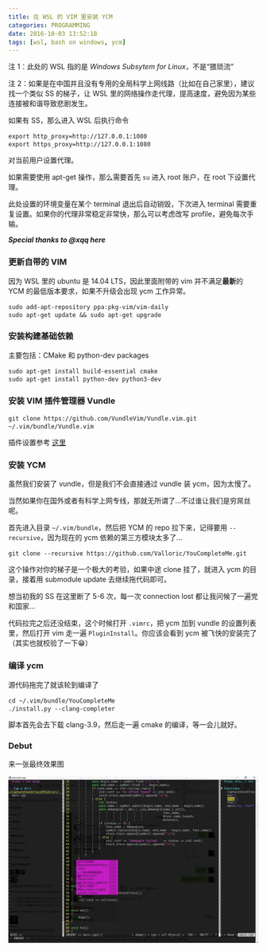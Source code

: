 ```yaml
---
title: 在 WSL 的 VIM 里安装 YCM
categories: PROGRAMMING
date: 2016-10-03 13:52:18
tags: [wsl, bash on windows, ycm]
---
```

注 1：此处的 WSL 指的是 *Windows Subsytem for Linux*，不是“猥琐流”

注 2：如果是在中国并且没有专用的全局科学上网线路（比如在自己家里），建议找一个类似 SS 的梯子，让 WSL 里的网络操作走代理，提高速度，避免因为某些连接被和谐导致悲剧发生。

如果有 SS，那么进入 WSL 后执行命令

```
export http_proxy=http://127.0.0.1:1080
export https_proxy=http://127.0.0.1:1080
```

对当前用户设置代理。

如果需要使用 apt-get 操作，那么需要首先 `su` 进入 root 账户，在 root 下设置代理。

此处设置的环境变量在某个 terminal 退出后自动销毁，下次进入 terminal 需要重复设置。如果你的代理非常稳定非常快，那么可以考虑改写 profile，避免每次手输。

_**Special thanks to @xqq here**_

### 更新自带的 VIM

因为 WSL 里的 ubuntu 是 14.04 LTS，因此里面附带的 vim 并不满足**最新**的 YCM 的最低版本要求，如果不升级会出现 ycm 工作异常。

```
sudo add-apt-repository ppa:pkg-vim/vim-daily
sudo apt-get update && sudo apt-get upgrade
```

### 安装构建基础依赖

主要包括：CMake 和 python-dev packages

```
sudo apt-get install build-essential cmake
sudo apt-get install python-dev python3-dev
```

### 安装 VIM 插件管理器 Vundle

```
git clone https://github.com/VundleVim/Vundle.vim.git ~/.vim/bundle/Vundle.vim
```

插件设置参考 [这里](https://github.com/VundleVim/Vundle.vim)

### 安装 YCM

虽然我们安装了 vundle，但是我们不会直接通过 vundle 装 ycm，因为太慢了。

当然如果你在国外或者有科学上网专线，那就无所谓了...不过谁让我们是穷屌丝呢。

首先进入目录 `~/.vim/bundle`，然后把 YCM 的 repo 拉下来，记得要用 `--recursive`，因为现在的 ycm 依赖的第三方模块太多了...

```
git clone --recursive https://github.com/Valloric/YouCompleteMe.git
```

这个操作对你的梯子是一个极大的考验，如果中途 clone 挂了，就进入 ycm 的目录，接着用 submodule update 去继续拖代码即可。

想当初我的 SS 在这里断了 5-6 次，每一次 connection lost 都让我问候了一遍党和国家...

代码拉完之后还没结束，这个时候打开 `.vimrc`，把 ycm 加到 vundle 的设置列表里，然后打开 vim 走一遍 `PluginInstall`。你应该会看到 ycm 被飞快的安装完了（其实也就校验了一下😁）

### 编译 ycm

源代码拖完了就该轮到编译了

```
cd ~/.vim/bundle/YouCompleteMe
./install.py --clang-completer
```

脚本首先会去下载 clang-3.9，然后走一遍 cmake 的编译，等一会儿就好。

### Debut

来一张最终效果图

![](img/wsl_vim_ycm.jpg)